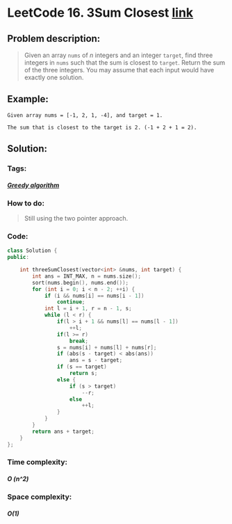 # LeetCode 16. 3Sum Closest  [link](https://leetcode.com/problems/integer-to-roman/)

## Problem description:

> Given an array `nums` of *n* integers and an integer `target`, find three integers in `nums` such that the sum is closest to `target`. Return the sum of the three integers. You may assume that each input would have exactly one solution.
>

## Example:

```
Given array nums = [-1, 2, 1, -4], and target = 1.

The sum that is closest to the target is 2. (-1 + 2 + 1 = 2).
```

## Solution:

### Tags:

#### *[Greedy algorithm](https://github.com/yang-233/Algorithm-note/tree/master/Greedy-algorithm)*

### How to do:

> Still using the two pointer approach.

### Code:

```c++
class Solution {
public:

    int threeSumClosest(vector<int> &nums, int target) {
        int ans = INT_MAX, n = nums.size();
        sort(nums.begin(), nums.end());
        for (int i = 0; i < n - 2; ++i) {
            if (i && nums[i] == nums[i - 1])
                continue;
            int l = i + 1, r = n - 1, s;
            while (l < r) {
                if(l > i + 1 && nums[l] == nums[l - 1])
                    ++l;
                if(l >= r)
                    break;
                s = nums[i] + nums[l] + nums[r];
                if (abs(s - target) < abs(ans))
                    ans = s - target;
                if (s == target)
                    return s;
                else {
                    if (s > target)
                        --r;
                    else
                        ++l;
                }
            }
        }
        return ans + target;
    }
};
```

### Time complexity:

#### *O (n^2)*

### Space complexity:

#### *O(1)*

